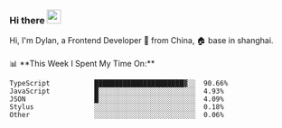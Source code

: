 ### Hi there <img src="https://media.giphy.com/media/hvRJCLFzcasrR4ia7z/giphy.gif" width="25px">

<!-- ![visitors](https://visitor-badge.glitch.me/badge?page_id=dislfyer.dislfyer) --!>

Hi, I'm Dylan, a Frontend Developer 🚀 from China, 🏠 base in shanghai.
<br/>
<br/>

📊 **This Week I Spent My Time On:**


<!--START_SECTION:waka-->

```text
TypeScript           ██████████████████████▓░░  90.66%
JavaScript           █░░░░░░░░░░░░░░░░░░░░░░░░  4.93%
JSON                 █░░░░░░░░░░░░░░░░░░░░░░░░  4.09%
Stylus               ░░░░░░░░░░░░░░░░░░░░░░░░░  0.18%
Other                ░░░░░░░░░░░░░░░░░░░░░░░░░  0.06%
```

<!--END_SECTION:waka-->

<!--
**About Me:**
 -->
